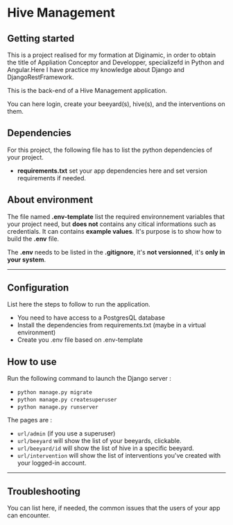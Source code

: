 # Hive Management

## Getting started
This is a project realised for my formation at Diginamic, in order to obtain the title of Appliation Conceptor and Developper, specializefd in Python and Angular.Here I have practice my knowledge about Django and DjangoRestFramework.

This is the back-end of a Hive Management application.

You can here login, create your beeyard(s), hive(s), and the interventions on them.  


## Dependencies
For this project, the following file has to list the python dependencies of your project.
- **requirements.txt** set your app dependencies here and set version requirements if needed.


## About environment
The file named **.env-template** list the required environnement variables that your project need, but **does not** contains any citical informations such as credentials. It can contains **example values**. It's purpose is to show how to build the **.env** file.

The **.env** needs to be listed in the **.gitignore**, it's **not versionned**, it's **only in your system**.


***
## Configuration
List here the steps to follow to run the application.
- You need to have access to a PostgresQL database
- Install the dependencies from requirements.txt (maybe in a virtual environment)
- Create you .env file based on .env-template

## How to use
Run the following command to launch the Django server :
- `python manage.py migrate`
- `python manage.py createsuperuser`
- `python manage.py runserver`

The pages are :
- `url/admin` (if you use a superuser)
- `url/beeyard` will show the list of your beeyards, clickable.
- `url/beeyard/id` will show the list of hive in a specific beeyard.
- `url/intervention` will show the list of interventions you've created with your logged-in account.


***
## Troubleshooting
You can list here, if needed, the common issues that the users of your app can encounter.